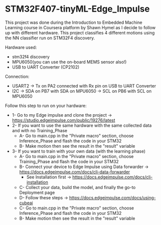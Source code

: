 # STM32F407-tinyML-Edge_Impulse
This project was done during the Introduction to Embedded Machine Learning course in Coursera platform by Shawn Hymel as I decide to follow up with different hardware.
This project classifies 4 different motions using the NN classifier run on STM32F4 discovery.

Hardware used:
- stm32f4 discovery
- MPU6050(you can use the on-board MEMS sensor also!)
- USB to UART Converter (CP2102)

Connection:
- USART2 -> Tx on PA2 connected with Rx pin on USB to UART Converter
- I2C    -> SDA on PB7 with SDA on MPU6050
         -> SCL on PB6 with SCL on MPU6050
         
Follow this step to run on your hardware:
- 1- Go to my Edge impulse and clone the project -> https://studio.edgeimpulse.com/public/19276/latest
- 2- If you want to use the same hardware with the same collected data and with no Training_Phase 
   - A- Go to main.cpp in the "Private macro" section, choose Inference_Phase and flash the code in your STM32 
   - B- Make motion then see the result in the "result" variable
- 3- If you want to train with your own data (with the learning phase)
   - A- Go to main.cpp in the "Private macro" section, choose Training_Phase and flash the code in your STM32 
   - B- Connect your device to Edge Impulse using Data forwarder -> https://docs.edgeimpulse.com/docs/cli-data-forwarder 
      * See Installation first -> https://docs.edgeimpulse.com/docs/cli-installation
   - C- Collect your data, build the model, and finally the go-to Deployment page
   - D- Follow these steps -> https://docs.edgeimpulse.com/docs/using-cubeai
   - C- Go to main.cpp in the "Private macro" section, choose Inference_Phase and flash the code in your STM32
   - B- Make motion then see the result in the "result" variable
     
